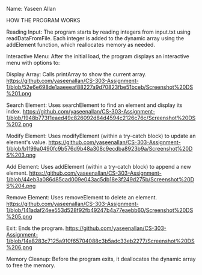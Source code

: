 Name: Yaseen Allan

HOW THE PROGRAM WORKS

Reading Input:
The program starts by reading integers from input.txt using readDataFromFile. Each integer is added to the dynamic array using the addElement function, which reallocates memory as needed.

Interactive Menu:
After the initial load, the program displays an interactive menu with options to:

Display Array: Calls printArray to show the current array.
https://github.com/yaseenallan/CS-303-Assignment-1/blob/52e6e698de1aaeeeaf88227a9d70823fbe51bceb/Screenshot%20DS%201.png

Search Element: Uses searchElement to find an element and display its index.
https://github.com/yaseenallan/CS-303-Assignment-1/blob/1948b773f1eaed49c826092d84d4594c2126c76c/Screenshot%20DS%202.png

Modify Element: Uses modifyElement (within a try-catch block) to update an element's value.
https://github.com/yaseenallan/CS-303-Assignment-1/blob/b1f99a0490fc9b576d9b48a308c9ecdba8923b9a/Screenshot%20DS%203.png

Add Element: Uses addElement (within a try-catch block) to append a new element.
https://github.com/yaseenallan/CS-303-Assignment-1/blob/44eb3a086d85cad009e043ac5db18e3f249d275b/Screenshot%20DS%204.png

Remove Element: Uses removeElement to delete an element.
https://github.com/yaseenallan/CS-303-Assignment-1/blob/141adaf24ee553d528f92fb49247b4a77eaebb60/Screenshot%20DS%205.png

Exit: Ends the program.
https://github.com/yaseenallan/CS-303-Assignment-1/blob/14a8283c7125a910f65704088c3b5adc33eb2277/Screenshot%20DS%206.png

Memory Cleanup:
Before the program exits, it deallocates the dynamic array to free the memory.
